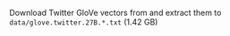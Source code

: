 Download Twitter GloVe vectors from [](http://nlp.stanford.edu/data/wordvecs/glove.twitter.27B.zip) and extract them to `data/glove.twitter.27B.*.txt` (1.42 GB)

